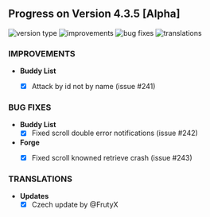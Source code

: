 ## Progress on Version 4.3.5 [Alpha]

![version type](https://img.shields.io/badge/version-alpha-yellow.svg?style=flat-square)
![improvements](https://img.shields.io/badge/improvements-1-green.svg?style=flat-square)
![bug fixes](https://img.shields.io/badge/bug%20fixes-2-red.svg?style=flat-square)
![translations](https://img.shields.io/badge/translations-1-blue.svg?style=flat-square)

### IMPROVEMENTS
- **Buddy List**
	- [x] Attack by id not by name (issue #241)


### BUG FIXES
- **Buddy List**
	- [x] Fixed scroll double error notifications (issue #242)
- **Forge**
	- [x] Fixed scroll knowned retrieve crash (issue #243)


### TRANSLATIONS
-  **Updates**
	- [x] Czech update by @FrutyX

